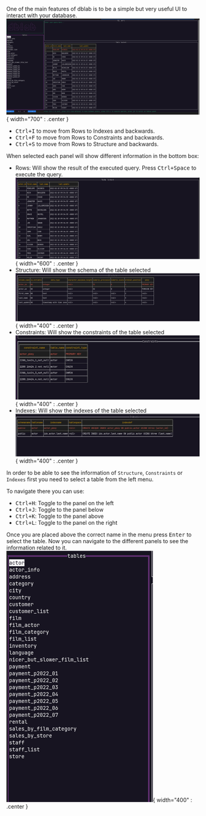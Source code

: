 One of the main features of dblab is to be a simple but very useful UI to interact with your database.  
![dblab](https://raw.githubusercontent.com/danvergara/dblab/main/assets/tutorials/images/full-ui.png){ width="700" : .center }  

- <kbd>Ctrl+I</kbd> to move from Rows to Indexes and backwards.
- <kbd>Ctrl+F</kbd> to move from Rows to Constraints and backwards.
- <kbd>Ctrl+S</kbd> to move from Rows to Structure and backwards.
  
When selected each panel will show different information in the bottom box:

- Rows: Will show the result of the executed query. Press <kbd>Ctrl+Space</kbd> to execute the query.
    ![dblab](https://raw.githubusercontent.com/danvergara/dblab/main/assets/tutorials/images/rows-result.png){ width="600" : .center }
- Structure: Will show the schema of the table selected  
    ![dblab](https://raw.githubusercontent.com/danvergara/dblab/main/assets/tutorials/images/structure-result.png){ width="400" : .center }
- Constraints: Will show the constraints of the table selected  
    ![dblab](https://raw.githubusercontent.com/danvergara/dblab/main/assets/tutorials/images/constraints-result.png){ width="400" : .center }
- Indexes: Will show the indexes of the table selected  
    ![dblab](https://raw.githubusercontent.com/danvergara/dblab/main/assets/tutorials/images/indexes-result.png){ width="400" : .center }

In order to be able to see the information of `Structure`, `Constraints` or `Indexes` first you need to select a table from the left menu.  

To navigate there you can use:

- <kbd>Ctrl+H</kbd>: Toggle to the panel on the left
- <kbd>Ctrl+J</kbd>: Toggle to the panel below
- <kbd>Ctrl+K</kbd>: Toggle to the panel above
- <kbd>Ctrl+L</kbd>: Toggle to the panel on the right
 
Once you are placed above the correct name in the menu press <kbd>Enter</kbd> to select the table.
Now you can navigate to the different panels to see the information related to it.
![dblab](https://raw.githubusercontent.com/danvergara/dblab/main/assets/tutorials/images/left-menu.png){ width="400" : .center } 
